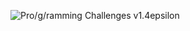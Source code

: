 ![Pro/g/ramming Challenges v1.4epsilon](https://raw.githubusercontent.com/maciejstanek/programming_challenges/master/programming_challenges.png)
